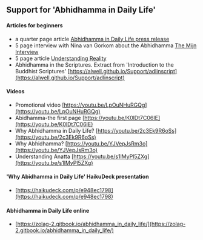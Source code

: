 ## Support for 'Abhidhamma in Daily Life'

#### Articles for beginners
- a quarter page article [Abhidhamma in Daily Life press release](https://zolag-2.gitbook.io/zolag-ebooks/)
- 5 page interview with Nina van Gorkom about the Abhidhamma [The Mijn Interview](https://zolag-2.gitbook.io/mijn-interview/)
- 5 page article [Understanding Reality](https://zolag-2.gitbook.io/understanding-reality/)
- Abhidhamma in the Scriptures. Extract from 'Introduction to the Buddhist Scriptures' [https://alwell.github.io/Support/adlinscript](https://alwell.github.io/Support/adlinscript)


#### Videos

- Promotional video [https://youtu.be/LpOuNHuRGQg](https://youtu.be/LpOuNHuRGQg)
- Abidhamma-the first page [https://youtu.be/K0lDt7C06IE](https://youtu.be/K0lDt7C06IE)
- Why Abhidhamma in Daily Life? [https://youtu.be/2c3Ek9R6oSs](https://youtu.be/2c3Ek9R6oSs)
- Why Abhidhamma? [https://youtu.be/YJVepJsRm3o](https://youtu.be/YJVepJsRm3o)
- Understanding Anatta [https://youtu.be/s1lMyPl5ZXg](https://youtu.be/s1lMyPl5ZXg)

#### 'Why Abidhamma in Daily Life' HaikuDeck presentation

- [https://haikudeck.com/p/e948ec1798](https://haikudeck.com/p/e948ec1798)

#### Abhidhamma in Daily Life online

- [https://zolag-2.gitbook.io/abhidhamma_in_daily_life/](https://zolag-2.gitbook.io/abhidhamma_in_daily_life/)



